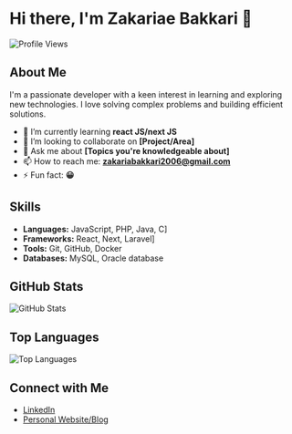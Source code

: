 # Hi there, I'm Zakariae Bakkari 👋

![Profile Views](https://komarev.com/ghpvc/?username=zakariae-bakkari&color=blue) 

## About Me

I'm a passionate developer with a keen interest in learning and exploring new technologies. I love solving complex problems and building efficient solutions. 

- 🌱 I’m currently learning **react JS/next JS**
- 👯 I’m looking to collaborate on **[Project/Area]**
- 💬 Ask me about **[Topics you're knowledgeable about]**
- 📫 How to reach me: **zakariabakkari2006@gmail.com**
- ⚡ Fun fact: **😀**

## Skills

- **Languages:** JavaScript, PHP, Java, C]
- **Frameworks:**  React, Next, Laravel]
- **Tools:**  Git, GitHub, Docker
- **Databases:** MySQL, Oracle database

## GitHub Stats

![GitHub Stats](https://github-readme-stats.vercel.app/api?username=zakariae-bakkari&show_icons=true&theme=radical)

## Top Languages

![Top Languages](https://github-readme-stats.vercel.app/api/top-langs/?username=zakariae-bakkari&layout=compact&theme=radical)

## Connect with Me

- [LinkedIn](https://www.linkedin.com/in/zakariae-bakkari/)
- [Personal Website/Blog](https://yourwebsite.com)
